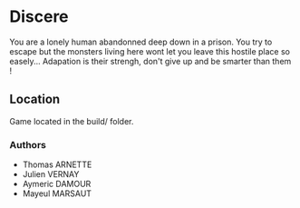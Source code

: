 # Discere

You are a lonely human abandonned deep down in a prison. You try to escape but the monsters living here wont let you leave this hostile place so easely...
Adapation is their strengh, don't give up and be smarter than them !

## Location
Game located in the build/ folder.


### Authors
- Thomas ARNETTE
- Julien VERNAY
- Aymeric DAMOUR
- Mayeul MARSAUT
